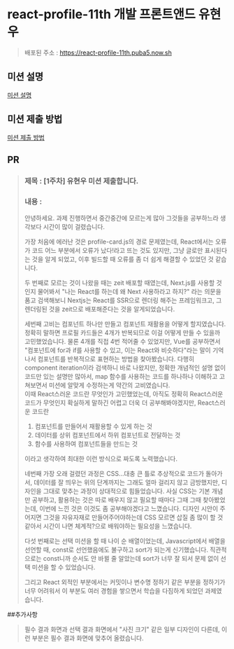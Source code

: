 # react-profile-11th 개발 프론트앤드 유현우

> 배포된 주소 : https://react-profile-11th.puba5.now.sh

## 미션 설명

[미션 설명](./docs/mission-description/README.md)

## 미션 제출 방법

[미션 제출 방법](./docs/how-to-submit/README.md)

## PR

> ### 제목 : [1주차] 유현우 미션 제출합니다. <br>
>
> ### 내용 : <br>
>
> 안녕하세요.
> 과제 진행하면서 중간중간에 모르는게 많아 그것들을 공부하느라 생각보다 시간이 많이 걸렸습니다. <br>
>
> 가장 처음에 에러난 것은 profile-card.js의 경로 문제였는데, React에서는 오류가 코드 어느 부분에서 오류가 났다!라고 뜨는 것도 있지만, 그냥 글로만 표시된다는 것을 알게 되었고, 이후 빌드할 때 오류를 좀 더 쉽게 해결할 수 있었던 것 같습니다. <br>
>
> 두 번째로 모르는 것이 나왔을 때는 zeit 배포할 때였는데, Next.js를 사용할 것인지 물어봐서 "나는 React를 하는데 왜 Next 사용하라고 하지?" 라는 의문을 품고 검색해보니 Nextjs는 React를 SSR으로 렌더링 해주는 프레임워크고, 그 렌더링된 것을 zeit으로 배포해준다는 것을 알게되었습니다. <br>
>
> 세번째 고비는 컴포넌트 하나만 만들고 컴포넌트 재활용을 어떻게 할지였습니다. 정확히 말하면 프로필 카드들은 4개가 반복되므로 이걸 어떻게 만들 수 있을까 고민했었습니다. 물론 4개를 직접 4번 적어줄 수 있었지만, Vue를 공부하면서 "컴포넌트에 for과 if를 사용할 수 있고, 이는 React와 비슷하다"라는 말이 기억나서 컴포넌트를 반복적으로 표현하는 방법을 찾아봤습니다. 다행히 component iteration이라 검색하니 바로 나왔지만, 정확한 개념적인 설명 없이 코드만 있는 설명만 많아서, map 함수를 사용하는 코드를 하나하나 이해하고 고쳐보면서 미션에 알맞게 수정하는게 약간의 고비였습니다. <br>
> 이때 React스러운 코드란 무엇인가 고민했었는데, 아직도 정확히 React스러운 코드가 무엇인지 확실하게 말하긴 어렵고 더욱 더 공부해봐야겠지만, React스러운 코드란
>
> 1. 컴포넌트를 만들어서 재활용할 수 있게 하는 것
> 2. 데이터를 상위 컴포넌트에서 하위 컴포넌트로 전달하는 것
> 3. 함수를 사용하여 컴포넌트들을 만드는 것
>
> 이라고 생각하여 최대한 이런 방식으로 짜도록 노력했습니다.
>
> 네번째 가장 오래 걸렸던 과정은 CSS...대충 큰 틀로 추상적으로 코드가 돌아가서, 데이터를 잘 띄우는 위의 단계까지는 그래도 얼마 걸리지 않고 금방했지만, 디자인을 그대로 맞추는 과정이 상대적으로 힘들었습니다. 사실 CSS는 기본 개념만 공부하고, 활용하는 것은 따로 배우지 않고 필요할 때마다 그때 그때 찾아봤었는데, 이번에 느낀 것은 이것도 좀 공부해야겠다고 느꼈습니다. 디자인 시안이 주어지면 그것을 자유자재로 만들어주어야하는데 CSS 모르면 삽질 좀 많이 할 것 같아서 시간이 나면 체계적?으로 배워야하는 필요성을 느꼈습니다. <br>
>
> 다섯 번째로는 선택 미션을 할 때 나이 순 배열이었는데, Javascript에서 배열을 선언할 때, const로 선언했음에도 불구하고 sort가 되는게 신기했습니다. 직관적으로는 const니까 순서도 안 바뀔 줄 알았는데 sort가 너무 잘 되서 문제 없이 선택 미션을 할 수 있었습니다. <br>
>
> 그리고 React 외적인 부분에서는 커밋이나 변수명 정하기 같은 부분을 정하기가 너무 어려워서 이 부분도 여러 경험을 쌓으면서 학습을 다짐하게 되었던 과제였습니다.

##추가사항

> 필수 결과 화면과 선택 결과 화면에서 "사진 크기" 같은 일부 디자인이 다른데, 이런 부분은 필수 결과 화면에 맞추어 올렸습니다.
